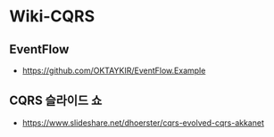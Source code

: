 # Wiki-CQRS

## EventFlow
- https://github.com/OKTAYKIR/EventFlow.Example

## CQRS 슬라이드 쇼
- https://www.slideshare.net/dhoerster/cqrs-evolved-cqrs-akkanet
